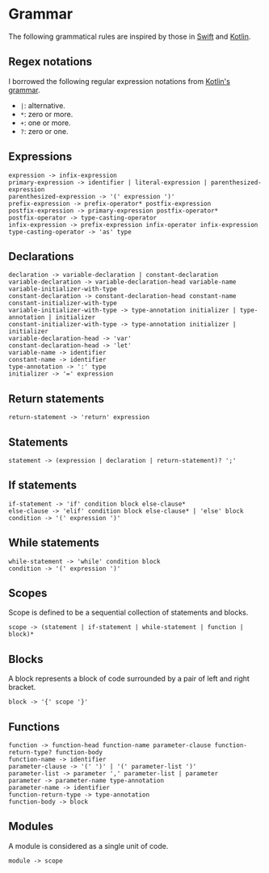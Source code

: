 # Grammar

The following grammatical rules are inspired by those
in [Swift](https://docs.swift.org/swift-book/documentation/the-swift-programming-language/summaryofthegrammar#app-top)
and [Kotlin](https://kotlinlang.org/docs/reference/grammar.html).

## Regex notations

I borrowed the following regular expression notations
from [Kotlin's grammar](https://kotlinlang.org/docs/reference/grammar.html).

* `|`: alternative.
* `*`: zero or more.
* `+`: one or more.
* `?`: zero or one.

## Expressions

```
expression -> infix-expression
primary-expression -> identifier | literal-expression | parenthesized-expression
parenthesized-expression -> '(' expression ')'
prefix-expression -> prefix-operator* postfix-expression
postfix-expression -> primary-expression postfix-operator*
postfix-operator -> type-casting-operator
infix-expression -> prefix-expression infix-operator infix-expression
type-casting-operator -> 'as' type
```

## Declarations

```
declaration -> variable-declaration | constant-declaration
variable-declaration -> variable-declaration-head variable-name variable-initializer-with-type
constant-declaration -> constant-declaration-head constant-name constant-initializer-with-type
variable-initializer-with-type -> type-annotation initializer | type-annotation | initializer
constant-initializer-with-type -> type-annotation initializer | initializer
variable-declaration-head -> 'var'
constant-declaration-head -> 'let'
variable-name -> identifier
constant-name -> identifier
type-annotation -> ':' type
initializer -> '=' expression
```

## Return statements

```
return-statement -> 'return' expression
```

## Statements

```
statement -> (expression | declaration | return-statement)? ';'
```

## If statements

```
if-statement -> 'if' condition block else-clause*
else-clause -> 'elif' condition block else-clause* | 'else' block
condition -> '(' expression ')'
```

## While statements

```
while-statement -> 'while' condition block
condition -> '(' expression ')'
```

## Scopes

Scope is defined to be a sequential collection of statements and blocks.

```
scope -> (statement | if-statement | while-statement | function | block)*
```

## Blocks

A block represents a block of code surrounded by a pair of left and right bracket.

```
block -> '{' scope '}'
```

## Functions

```
function -> function-head function-name parameter-clause function-return-type? function-body
function-name -> identifier
parameter-clause -> '(' ')' | '(' parameter-list ')'
parameter-list -> parameter ',' parameter-list | parameter
parameter -> parameter-name type-annotation
parameter-name -> identifier
function-return-type -> type-annotation
function-body -> block
```

## Modules

A module is considered as a single unit of code.

```
module -> scope
```